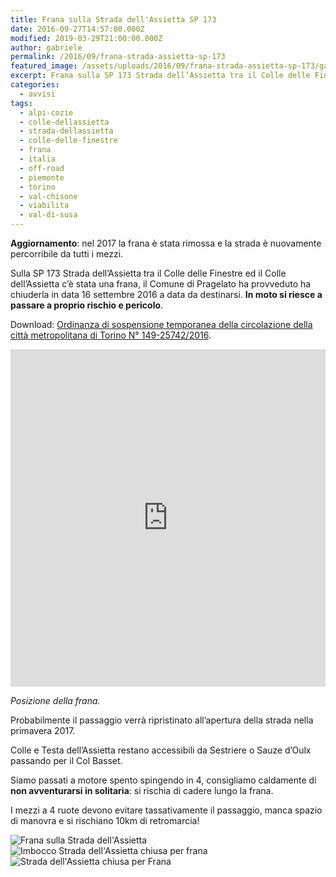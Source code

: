 ```yaml
---
title: Frana sulla Strada dell'Assietta SP 173
date: 2016-09-27T14:57:00.000Z
modified: 2019-03-29T21:00:00.000Z
author: gabriele
permalink: /2016/09/frana-strada-assietta-sp-173
featured_image: /assets/uploads/2016/09/frana-strada-assietta-sp-173/galleries/0/0.jpg
excerpt: Frana sulla SP 173 Strada dell’Assietta tra il Colle delle Finestre ed il Colle dell’Assetta, strada chiusa dal 16 settembre 2016 a data indefinita
categories:
  - avvisi
tags:
  - alpi-cozie
  - colle-dellassietta
  - strada-dellassietta
  - colle-delle-finestre
  - frana
  - italia
  - off-road
  - piemonte
  - torino
  - val-chisone
  - viabilita
  - val-di-susa
---
```


<p class="message warning">
  <strong>Aggiornamento</strong>: nel 2017 la frana è stata rimossa e la strada è nuovamente percorribile da tutti i mezzi.
</p>

Sulla SP 173 Strada dell’Assietta tra il Colle delle Finestre ed il Colle dell’Assietta c’è stata una frana, il Comune di Pragelato ha provveduto ha chiuderla in data 16 settembre 2016 a data da destinarsi. **In moto si riesce a passare a proprio rischio e pericolo**.

Download: [Ordinanza di sospensione temporanea della circolazione della città metropolitana di Torino N° 149-25742/2016](http://www.pragelatoturismo.it/public/news/ordinanza.jpg).

<iframe style="border: 0;" src="https://www.google.com/maps/embed?pb=!1m18!1m12!1m3!1d9962.745538627365!2d6.9635730587763165!3d45.06004608929178!2m3!1f0!2f0!3f0!3m2!1i1024!2i768!4f13.1!3m3!1m2!1s0x0%3A0x0!2zNDXCsDAzJzQwLjEiTiA2wrA1OCcwMS4xIkU!5e1!3m2!1sit!2sus!4v1475244980130" width="100%" height="540" frameborder="0" allowfullscreen="allowfullscreen"></iframe>

_Posizione della frana._

Probabilmente il passaggio verrà ripristinato all’apertura della strada nella primavera 2017.

Colle e Testa dell’Assietta restano accessibili da Sestriere o Sauze d’Oulx passando per il Col Basset.

Siamo passati a motore spento spingendo in 4, consigliamo caldamente di **non avventurarsi in solitaria**: si rischia di cadere lungo la frana.

I mezzi a 4 ruote devono evitare tassativamente il passaggio, manca spazio di manovra e si rischiano 10km di retromarcia!

![Frana sulla Strada dell'Assietta](/assets/uploads/2016/09/frana-strada-assietta-sp-173/galleries/0/0.jpg "La frana che blocca la SP 131 Strada dell'Assietta tra Colle delle Finestre e Colle dell'Assietta a Settembre 2016")
![Imbocco Strada dell'Assietta chiusa per frana](/assets/uploads/2016/09/frana-strada-assietta-sp-173/galleries/0/1.jpg "Il cartello che segnala la chiusura per frana della Strada per l'Assietta a settembre 2016")
![Strada dell'Assietta chiusa per Frana](/assets/uploads/2016/09/frana-strada-assietta-sp-173/galleries/0/2.jpg "Il cartello che segnala la chiusura per frana della Strada per l'Assietta a settembre 2016")

